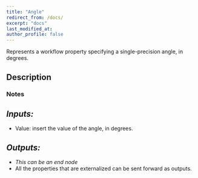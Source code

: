 ```yaml
---
title: "Angle"
redirect_from: /docs/
excerpt: "docs"
last_modified_at: 
author_profile: false
---
```



Represents a workflow property specifying a single-precision angle, in degrees.

## Description


### Notes


## _Inputs:_ 
* Value: insert the value of the angle, in degrees.


## _Outputs:_
* _This can be an end node_
* All the properties that are externalized can be sent forward as outputs.

